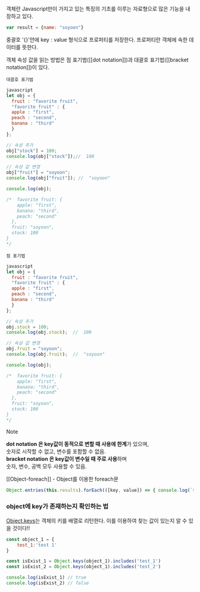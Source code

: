객체란 Javascript만이 가지고 있는 특징의 기초를 이루는 자료형으로 많은 기능을 내장하고 있다.

```javascript
var result = {name: "soyoon"}
```

중괄호 '{}'안에 key : value 형식으로 프로퍼티를 저장한다. 프로퍼티란 객체에 속한 데이터를 뜻한다.

객체 속성 값을 읽는 방법은 점 표기범([[dot notation]])과 대괄호 표기법([[bracket notation]])이 있다.

	대괄호 표기법
```javascript
javascript
let obj = {
  fruit : "favorite fruit",
  "favorite fruit" : {
  apple : "first",
  peach : "second",
  banana : "third"
  }
};

// 속성 추가
obj["stock"] = 100;
console.log(obj["stock"]);//  100

// 속성 값 변경
obj["fruit"] = "soyoon";
console.log(obj["fruit"]); //  "soyoon"

console.log(obj);

/*  favorite fruit: {
    apple: "first",
    banana: "third",
    peach: "second"
  },
  fruit: "soyoon",
  stock: 100
}
*/
```

	점 표기법
```javascript
javascript
let obj = {
  fruit : "favorite fruit",
  "favorite fruit" : {
  apple : "first",
  peach : "second",
  banana : "third"
  }
};

// 속성 추가
obj.stock = 100;
console.log(obj.stock);  //  100

// 속성 값 변경
obj.fruit = "soyoon";
console.log(obj.fruit);  //  "soyoon"

console.log(obj);

/*  favorite fruit: {
    apple: "first",
    banana: "third",
    peach: "second"
  },
  fruit: "soyoon",
  stock: 100
}
*/
```

> [!NOTE] 
> **dot notation 은 key값이 동적으로 변할 때 사용에 한계**가 있으며,  
숫자로 시작할 수 없고, 변수를 포함할 수 없음.  
**bracket notation 은 key값이 변수일 때 주로 사용**하며  
숫자, 변수, 공백 모두 사용할 수 있음.

[[Object-foreach]] - Object를 이용한 foreach문
```js
Object.entries(this.results).forEach(([key, value]) => { console.log(`${key}: ${value}`); });
```

### object에 key가 존재하는지 확인하는 법

[Object.keys](https://developer.mozilla.org/ko/docs/Web/JavaScript/Reference/Global_Objects/Object/keys)는 객체의 키를 배열로 리턴한다. 이를 이용하여 찾는 값이 있는지 알 수 있을 것이다!!

```javascript
const object_1 = {
	test_1:'test 1'
}

const isExist_1 = Object.keys(object_1).includes('test_1')
const isExist_2 = Object.keys(object_1).includes('test_2')

console.log(isExist_1) // true
console.log(isExist_2) // false
```